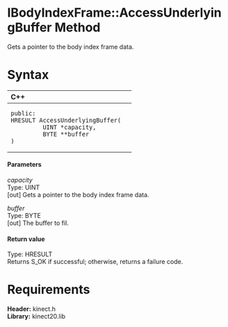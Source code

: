 IBodyIndexFrame::AccessUnderlyingBuffer Method  
==============================================  

Gets a pointer to the body index frame data. <span id="syntaxSection"></span>

Syntax  
======  

<table>
<colgroup>
<col width="100%" />
</colgroup>
<thead>
<tr class="header">
<th align="left">C++</th>
</tr>
</thead>
<tbody>
<tr class="odd">
<td align="left"><pre><code>public:  
HRESULT AccessUnderlyingBuffer(  
         UINT *capacity,  
         BYTE **buffer  
)</code></pre></td>
</tr>
</tbody>
</table>

<span id="ID4EG"></span>
#### Parameters  

*capacity*    
Type: UINT  
[out] Gets a pointer to the body index frame data.  

*buffer*    
Type: BYTE  
[out] The buffer to fil.  

<span id="ID4EP"></span>
#### Return value  

Type: HRESULT  
Returns S\_OK if successful; otherwise, returns a failure code.  

<span id="requirements"></span>

Requirements  
============  

**Header:** kinect.h  
**Library:** kinect20.lib  



<!--Please do not edit the data in the comment block below.-->
<!--
TOCTitle : AccessUnderlyingBuffer Method
RLTitle : IBodyIndexFrame::AccessUnderlyingBuffer Method
KeywordK : AccessUnderlyingBuffer method
KeywordK : IBodyIndexFrame::AccessUnderlyingBuffer method
KeywordF : IBodyIndexFrame::AccessUnderlyingBuffer
KeywordF : AccessUnderlyingBuffer
KeywordF : Microsoft.Kinect.kinect.IBodyIndexFrame.AccessUnderlyingBuffer(UINT@,BYTE@)
KeywordA : M:Microsoft.Kinect.kinect.IBodyIndexFrame.AccessUnderlyingBuffer(UINT@,BYTE@)
AssetID : M:Microsoft.Kinect.kinect.IBodyIndexFrame.AccessUnderlyingBuffer(UINT@,BYTE@)
Locale : en-us
CommunityContent : 1
APIType : Managed
APILocation : 
APIName : Microsoft.Kinect.kinect.IBodyIndexFrame::AccessUnderlyingBuffer
TargetOS : Windows
TopicType : kbSyntax
DevLang : C++
DocSet : K4Wv2
ProjType : K4Wv2Proj
Technology : Kinect for Windows
Product : Kinect for Windows SDK v2
productversion : 20
-->
